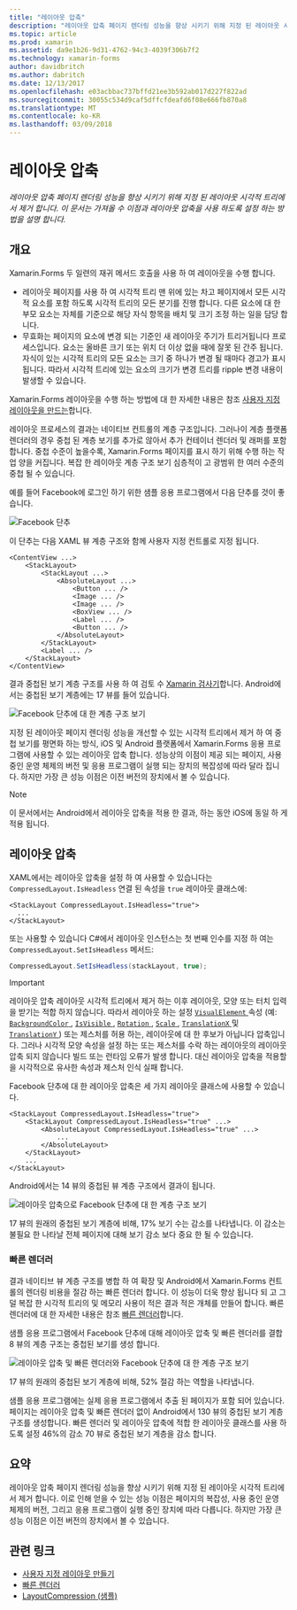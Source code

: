 ```yaml
---
title: "레이아웃 압축"
description: "레이아웃 압축 페이지 렌더링 성능을 향상 시키기 위해 지정 된 레이아웃 시각적 트리에서 제거 합니다. 이 문서는 가져올 수 이점과 레이아웃 압축을 사용 하도록 설정 하는 방법을 설명 합니다."
ms.topic: article
ms.prod: xamarin
ms.assetid: da9e1b26-9d31-4762-94c3-4039f306b7f2
ms.technology: xamarin-forms
author: davidbritch
ms.author: dabritch
ms.date: 12/13/2017
ms.openlocfilehash: e03acbbac737bffd21ee3b592ab017d227f822ad
ms.sourcegitcommit: 30055c534d9caf5dffcfdeafd6f08e666fb870a8
ms.translationtype: MT
ms.contentlocale: ko-KR
ms.lasthandoff: 03/09/2018
---
```

# <a name="layout-compression"></a>레이아웃 압축

_레이아웃 압축 페이지 렌더링 성능을 향상 시키기 위해 지정 된 레이아웃 시각적 트리에서 제거 합니다. 이 문서는 가져올 수 이점과 레이아웃 압축을 사용 하도록 설정 하는 방법을 설명 합니다._

## <a name="overview"></a>개요

Xamarin.Forms 두 일련의 재귀 메서드 호출을 사용 하 여 레이아웃을 수행 합니다.

- 레이아웃 페이지를 사용 하 여 시각적 트리 맨 위에 있는 차고 페이지에서 모든 시각적 요소를 포함 하도록 시각적 트리의 모든 분기를 진행 합니다. 다른 요소에 대 한 부모 요소는 자체를 기준으로 해당 자식 항목을 배치 및 크기 조정 하는 일을 담당 합니다.
- 무효화는 페이지의 요소에 변경 되는 기준인 새 레이아웃 주기가 트리거됩니다 프로세스입니다. 요소는 올바른 크기 또는 위치 더 이상 없을 때에 잘못 된 간주 됩니다. 자식이 있는 시각적 트리의 모든 요소는 크기 중 하나가 변경 될 때마다 경고가 표시 됩니다. 따라서 시각적 트리에 있는 요소의 크기가 변경 트리를 ripple 변경 내용이 발생할 수 있습니다.

Xamarin.Forms 레이아웃을 수행 하는 방법에 대 한 자세한 내용은 참조 [사용자 지정 레이아웃을 만드는](~/xamarin-forms/user-interface/layouts/custom.md)합니다.

레이아웃 프로세스의 결과는 네이티브 컨트롤의 계층 구조입니다. 그러나이 계층 플랫폼 렌더러의 경우 중첩 된 계층 보기를 추가로 않아서 추가 컨테이너 렌더러 및 래퍼를 포함 합니다. 중첩 수준이 높을수록, Xamarin.Forms 페이지를 표시 하기 위해 수행 하는 작업 양을 커집니다. 복잡 한 레이아웃 계층 구조 보기 심층적이 고 광범위 한 여러 수준의 중첩 될 수 있습니다.

예를 들어 Facebook에 로그인 하기 위한 샘플 응용 프로그램에서 다음 단추를 것이 좋습니다.

![](layout-compression-images/facebook-button.png "Facebook 단추")

이 단추는 다음 XAML 뷰 계층 구조와 함께 사용자 지정 컨트롤로 지정 됩니다.

```xaml
<ContentView ...>
    <StackLayout>
        <StackLayout ...>
            <AbsoluteLayout ...>
                <Button ... />    
                <Image ... />
                <Image ... />
                <BoxView ... />
                <Label ... />
                <Button ... />
            </AbsoluteLayout>
        </StackLayout>
        <Label ... />
    </StackLayout>    
</ContentView>
```

결과 중첩된 보기 계층 구조를 사용 하 여 검토 수 [Xamarin 검사기](~/tools/inspector/index.md)합니다. Android에서는 중첩된 보기 계층에는 17 뷰를 들어 있습니다.

![](layout-compression-images/no-compression.png "Facebook 단추에 대 한 계층 구조 보기")

지정 된 레이아웃 페이지 렌더링 성능을 개선할 수 있는 시각적 트리에서 제거 하 여 중첩 보기를 평면화 하는 방식, iOS 및 Android 플랫폼에서 Xamarin.Forms 응용 프로그램에 사용할 수 있는 레이아웃 압축 합니다. 성능상의 이점이 제공 되는 페이지, 사용 중인 운영 체제의 버전 및 응용 프로그램이 실행 되는 장치의 복잡성에 따라 달라 집니다. 하지만 가장 큰 성능 이점은 이전 버전의 장치에서 볼 수 있습니다.

> [!NOTE]
> 이 문서에서는 Android에서 레이아웃 압축을 적용 한 결과, 하는 동안 iOS에 동일 하 게 적용 됩니다.

## <a name="layout-compression"></a>레이아웃 압축

XAML에서는 레이아웃 압축을 설정 하 여 사용할 수 있습니다는 `CompressedLayout.IsHeadless` 연결 된 속성을 `true` 레이아웃 클래스에:

```xaml
<StackLayout CompressedLayout.IsHeadless="true">
  ...
</StackLayout>   
```

또는 사용할 수 있습니다 C#에서 레이아웃 인스턴스는 첫 번째 인수를 지정 하 여는 `CompressedLayout.SetIsHeadless` 메서드:

```csharp
CompressedLayout.SetIsHeadless(stackLayout, true);
```

> [!IMPORTANT]
> 레이아웃 압축 레이아웃 시각적 트리에서 제거 하는 이후 레이아웃, 모양 또는 터치 입력을 받기는 적합 하지 않습니다. 따라서 레이아웃 하는 설정 [ `VisualElement` ](https://developer.xamarin.com/api/type/Xamarin.Forms.VisualElement/) 속성 (예: [ `BackgroundColor` ](https://developer.xamarin.com/api/property/Xamarin.Forms.VisualElement.BackgroundColor/), [ `IsVisible` ](https://developer.xamarin.com/api/property/Xamarin.Forms.VisualElement.IsVisible/), [ `Rotation` ](https://developer.xamarin.com/api/property/Xamarin.Forms.VisualElement.Rotation/), [ `Scale` ](https://developer.xamarin.com/api/property/Xamarin.Forms.VisualElement.Scale/), [ `TranslationX` ](https://developer.xamarin.com/api/property/Xamarin.Forms.VisualElement.TranslationX/) 및 [ `TranslationY` ](https://developer.xamarin.com/api/property/Xamarin.Forms.VisualElement.TranslationY/)) 또는 제스처를 허용 하는, 레이아웃에 대 한 후보가 아닙니다 압축입니다. 그러나 시각적 모양 속성을 설정 하는 또는 제스처를 수락 하는 레이아웃의 레이아웃 압축 되지 않습니다 빌드 또는 런타임 오류가 발생 합니다. 대신 레이아웃 압축을 적용할을 시각적으로 유사한 속성과 제스처 인식 실패 합니다.

Facebook 단추에 대 한 레이아웃 압축은 세 가지 레이아웃 클래스에 사용할 수 있습니다.

```xaml
<StackLayout CompressedLayout.IsHeadless="true">
    <StackLayout CompressedLayout.IsHeadless="true" ...>
        <AbsoluteLayout CompressedLayout.IsHeadless="true" ...>
            ...
        </AbsoluteLayout>
    </StackLayout>
    ...
</StackLayout>  
```

Android에서는 14 뷰의 중첩된 뷰 계층 구조에서 결과이 됩니다.

![](layout-compression-images/layout-compression.png "레이아웃 압축으로 Facebook 단추에 대 한 계층 구조 보기")

17 뷰의 원래의 중첩된 보기 계층에 비해, 17% 보기 수는 감소를 나타냅니다. 이 감소는 불필요 한 나타날 전체 페이지에 대해 보기 감소 보다 중요 한 될 수 있습니다.

### <a name="fast-renderers"></a>빠른 렌더러

결과 네이티브 뷰 계층 구조를 병합 하 여 확장 및 Android에서 Xamarin.Forms 컨트롤의 렌더링 비용을 절감 하는 빠른 렌더러 합니다. 이 성능이 더욱 향상 됩니다 되 고 그 덜 복잡 한 시각적 트리의 및 메모리 사용이 적은 결과 적은 개체를 만들어 합니다. 빠른 렌더러에 대 한 자세한 내용은 참조 [빠른 렌더러](~/xamarin-forms/internals/fast-renderers.md)합니다.

샘플 응용 프로그램에서 Facebook 단추에 대해 레이아웃 압축 및 빠른 렌더러를 결합 8 뷰의 계층 구조는 중첩된 보기를 생성 합니다.

![](layout-compression-images/layout-compression-with-fast-renderers.png "레이아웃 압축 및 빠른 렌더러와 Facebook 단추에 대 한 계층 구조 보기")

17 뷰의 원래의 중첩된 보기 계층에 비해, 52% 절감 하는 역할을 나타냅니다.

샘플 응용 프로그램에는 실제 응용 프로그램에서 추출 된 페이지가 포함 되어 있습니다. 페이지는 레이아웃 압축 및 빠른 렌더러 없이 Android에서 130 뷰의 중첩된 보기 계층 구조를 생성합니다. 빠른 렌더러 및 레이아웃 압축에 적합 한 레이아웃 클래스를 사용 하도록 설정 46%의 감소 70 뷰로 중첩된 보기 계층을 감소 합니다.

## <a name="summary"></a>요약

레이아웃 압축 페이지 렌더링 성능을 향상 시키기 위해 지정 된 레이아웃 시각적 트리에서 제거 합니다. 이로 인해 얻을 수 있는 성능 이점은 페이지의 복잡성, 사용 중인 운영 체제의 버전, 그리고 응용 프로그램이 실행 중인 장치에 따라 다릅니다. 하지만 가장 큰 성능 이점은 이전 버전의 장치에서 볼 수 있습니다.


## <a name="related-links"></a>관련 링크

- [사용자 지정 레이아웃 만들기](~/xamarin-forms/user-interface/layouts/custom.md)
- [빠른 렌더러](~/xamarin-forms/internals/fast-renderers.md)
- [LayoutCompression (샘플)](https://developer.xamarin.com/samples/xamarin-forms/userinterface/layoutcompression/)
